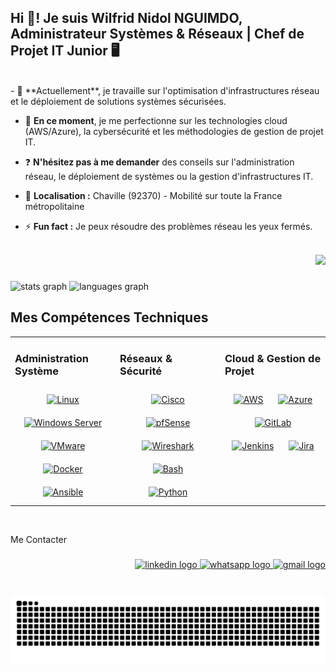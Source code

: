 <h2 align="left">Hi 👋! Je suis Wilfrid Nidol NGUIMDO, Administrateur Systèmes & Réseaux | Chef de Projet IT Junior 🖥️</h2>
<br>
- 🔭 **Actuellement**, je travaille sur l'optimisation d'infrastructures réseau et le déploiement de solutions systèmes sécurisées.

- 🌱 **En ce moment**, je me perfectionne sur les technologies cloud (AWS/Azure), la cybersécurité et les méthodologies de gestion de projet IT.

- ❓ **N'hésitez pas à me demander** des conseils sur l'administration réseau, le déploiement de systèmes ou la gestion d'infrastructures IT.

- 📍 **Localisation :** Chaville (92370) - Mobilité sur toute la France métropolitaine

- ⚡ **Fun fact :** Je peux résoudre des problèmes réseau les yeux fermés.

<br/>

<div align="right">
  <img height="345" src="https://i.giphy.com/media/3o7aCTfyhYawdOXcFW/giphy.webp"  />
</div>

###

<div align="left">
  <img src="https://github-readme-stats.vercel.app/api?username=kteken10&hide_title=true&hide_rank=false&show_icons=true&include_all_commits=true&count_private=true&disable_animations=false&theme=ocean_dark&locale=en&hide_border=true" height="150" alt="stats graph"  />
  <img src="https://github-readme-stats.vercel.app/api/top-langs?username=kteken10&locale=en&hide_title=true&layout=compact&card_width=320&langs_count=9&theme=ocean_dark&hide_border=true" height="150" alt="languages graph"  />
</div>


## Mes Compétences Techniques  
<table><tr><td valign="top" width="33%">

### Administration Système  
<div align="center">  
<a href="https://www.linux.org/" target="_blank"><img style="margin: 10px" src="https://profilinator.rishav.dev/skills-assets/linux-original.svg" alt="Linux" height="50" /></a>  
<a href="https://www.microsoft.com/en-us/windows-server" target="_blank"><img style="margin: 10px" src="https://profilinator.rishav.dev/skills-assets/windows8-original.svg" alt="Windows Server" height="50" /></a>  
<a href="https://www.vmware.com/" target="_blank"><img style="margin: 10px" src="https://profilinator.rishav.dev/skills-assets/vmware-icon.svg" alt="VMware" height="50" /></a>  
<a href="https://www.docker.com/" target="_blank"><img style="margin: 10px" src="https://profilinator.rishav.dev/skills-assets/docker-original-wordmark.svg" alt="Docker" height="50" /></a>  
<a href="https://www.ansible.com/" target="_blank"><img style="margin: 10px" src="https://profilinator.rishav.dev/skills-assets/ansible.png" alt="Ansible" height="50" /></a>  
</div>

</td><td valign="top" width="33%">

### Réseaux & Sécurité  
<div align="center">  
<a href="https://www.cisco.com/" target="_blank"><img style="margin: 10px" src="https://profilinator.rishav.dev/skills-assets/cisco-original.svg" alt="Cisco" height="50" /></a>  
<a href="https://www.pfsense.org/" target="_blank"><img style="margin: 10px" src="https://profilinator.rishav.dev/skills-assets/pfSense_icon.png" alt="pfSense" height="50" /></a>  
<a href="https://www.wireshark.org/" target="_blank"><img style="margin: 10px" src="https://profilinator.rishav.dev/skills-assets/wireshark-icon.svg" alt="Wireshark" height="50" /></a>  
<a href="https://www.gnu.org/software/bash/" target="_blank"><img style="margin: 10px" src="https://profilinator.rishav.dev/skills-assets/gnu_bash-icon.svg" alt="Bash" height="50" /></a>  
<a href="https://www.python.org/" target="_blank"><img style="margin: 10px" src="https://profilinator.rishav.dev/skills-assets/python-original.svg" alt="Python" height="50" /></a>  
</div>

</td><td valign="top" width="33%">

### Cloud & Gestion de Projet  
<div align="center">  
<a href="https://aws.amazon.com/" target="_blank"><img style="margin: 10px" src="https://profilinator.rishav.dev/skills-assets/amazonwebservices-original-wordmark.svg" alt="AWS" height="50" /></a>  
<a href="https://azure.microsoft.com/en-in/" target="_blank"><img style="margin: 10px" src="https://profilinator.rishav.dev/skills-assets/microsoft_azure-icon.svg" alt="Azure" height="50" /></a>  
<a href="https://about.gitlab.com/" target="_blank"><img style="margin: 10px" src="https://profilinator.rishav.dev/skills-assets/gitlab.svg" alt="GitLab" height="50" /></a>  
<a href="https://www.jenkins.io/" target="_blank"><img style="margin: 10px" src="https://profilinator.rishav.dev/skills-assets/jenkins-icon.svg" alt="Jenkins" height="50" /></a>  
<a href="https://www.atlassian.com/software/jira" target="_blank"><img style="margin: 10px" src="https://profilinator.rishav.dev/skills-assets/jira.svg" alt="Jira" height="50" /></a>  
</div>

</td></tr></table>  

<br/>  

<p align="left">Me Contacter</p>

###

<div align="right">
  <a href="https://www.linkedin.com/in/wilfrid-nguimdo-780283336" target="_blank">
    <img src="https://img.shields.io/static/v1?message=LinkedIn&logo=linkedin&label=&color=0077B5&logoColor=white&labelColor=&style=for-the-badge" height="35" alt="linkedin logo" />
  </a>
  <a href="https://wa.me/33759670769" target="_blank">
    <img src="https://img.shields.io/static/v1?message=Whatsapp&logo=whatsapp&label=&color=25D366&logoColor=white&labelColor=&style=for-the-badge" height="35" alt="whatsapp logo" />
  </a>
  <a href="mailto:wilfridnidolnigumdo@gmail.com" target="_blank">
    <img src="https://img.shields.io/static/v1?message=Gmail&logo=gmail&label=&color=D14836&logoColor=white&labelColor=&style=for-the-badge" height="35" alt="gmail logo" />
  </a>
</div>

###

<br clear="both">

<img src="https://raw.githubusercontent.com/kteken10/kteken10/output/snake.svg" alt="Snake animation" />
